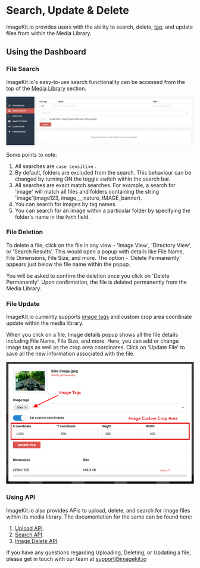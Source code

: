 # Search, Update & Delete

ImageKit.io provides users with the ability to search, delete, [tag](image-tags.md), and update files from within the Media Library.

## Using the Dashboard

### File Search

ImageKit.io's easy-to-use search functionality can be accessed from the top of the [Media Library](https://imagekit.io/dashboard#media-library) section.

![Media library in ImageKit.io dashboard](../../.gitbook/assets/rhs3b12vnmxxhxqxmqfx.png)

Some points to note:

1. All searches are `case sensitive` .
2. By default, folders are excluded from the search. This behaviour can be changed by turning ON the toggle switch within the search bar.
3. All searches are exact match searches. For example, a search for 'image' will match all files and folders containing the string 'image'\(image123, image\_\_\_nature, IMAGE\_banner\).
4. You can search for images by tag names.
5. You can search for an image within a particular folder by specifying the folder's name in the `Path` field.

### File Deletion

To delete a file, click on the file in any view - 'Image View', 'Directory View', or 'Search Results'. This would open a popup with details like File Name, File Dimensions, File Size, and more. The option - 'Delete Permanently' appears just below the file name within the popup.

You will be asked to confirm the deletion once you click on 'Delete Permanently'. Upon confirmation, the file is deleted permanently from the Media Library.

### File Update

ImageKit.io currently supports [image tags](image-tags.md) and custom crop area coordinate update within the media library.

When you click on a file, Image details popup shows all the file details including File Name, File Size, and more. Here, you can add or change image tags as well as the crop area coordinates. Click on 'Update File' to save all the new information associated with the file.

![Image tagging in Media libary](../../.gitbook/assets/qafrd9pyaewgqbhwv4i5.png)

### Using API

ImageKit.io also provides APIs to upload, delete, and search for image files within its media library. The documentation for the same can be found here:

1. [Upload API](../../api-reference/upload-file-api/).
2. [Search API](../../api-reference/media-api/list-and-search-files.md).
3. [Image Delete API](../../api-reference/media-api/delete-file.md).

If you have any questions regarding Uploading, Deleting, or Updating a file, please get in touch with our team at [support@imagekit.io](mailto:customer-support@imagekit.io)

